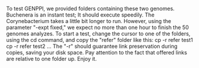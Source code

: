 To test GENPPI, we provided folders containing these two genomes. Buchenera is an instant test; It should execute speedily. The Corynebacterium takes a little bit longer to run. However, using the parameter "-expt fixed," we expect no more than one hour to finish the 50 genomes analyzes.
To start a test, change the cursor to one of the folders, using the cd command, and copy the "refer" folder like this:
cp -r refer test1
cp -r refer test2
...
The "-r" should guarantee link preservation during copies, saving your disk space. Pay attention to the fact that offered links are relative to one folder up.
Enjoy it.
